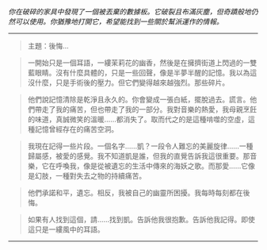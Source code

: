 _你在破碎的家具中發現了一個被丟棄的數據板。它破裂且布滿灰塵，但奇蹟般地仍然可以使用。你猶豫地打開它，希望能找到一些關於幫派運作的情報。_

---

> 主題：後悔...

> 一開始只是一個耳語，一縷茉莉花的幽香，然後是在擁擠街道上閃過的一雙藍眼睛。沒有什麼具體的，只是一些回聲，像是半夢半醒的記憶。我以為這沒什麼，只是手術後的壓力。但它們變得越來越強烈。那些碎片。

> 他們說記憶清除是乾淨且永久的。你會變成一張白紙，擺脫過去。謊言。他們帶走了我的痛苦，但也帶走了我的一部分。我對音樂的熱愛，我母親烹飪的味道，真誠微笑的溫暖……都消失了。取而代之的是這種啃噬的空虛，這種記憶曾經存在的痛苦空洞。

> 我現在記得一些片段。一個名字……凱？一段令人難忘的美麗旋律……一種歸屬感，被愛的感覺。我不知道凱是誰，但我的直覺告訴我這很重要。那音樂，它在呼喚我，像是從被遺忘的生活中傳來的海妖之歌。而那愛……它像是幻肢，一種對失去之物的持續痛苦。

> 他們承諾和平，遺忘。相反，我被自己的幽靈所困擾。我每時每刻都在後悔。

> 如果有人找到這個，請……找到凱。告訴他我很抱歉。告訴他我記得。即使這只是一縷風中的耳語。

---
